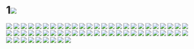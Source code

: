 # 1![](../img/9-10/00000001.jpg)
![](../img/9-10/00000002.jpg)
![](../img/9-10/00000003.jpg)
![](../img/9-10/00000004.jpg)
![](../img/9-10/00000005.jpg)
![](../img/9-10/00000006.jpg)
![](../img/9-10/00000007.jpg)
![](../img/9-10/00000008.jpg)
![](../img/9-10/00000009.jpg)
![](../img/9-10/00000010.jpg)
![](../img/9-10/00000011.jpg)
![](../img/9-10/00000012.jpg)
![](../img/9-10/00000013.jpg)
![](../img/9-10/00000014.jpg)
![](../img/9-10/00000015.jpg)
![](../img/9-10/00000016.jpg)
![](../img/9-10/00000017.jpg)
![](../img/9-10/00000018.jpg)
![](../img/9-10/00000019.jpg)
![](../img/9-10/00000020.jpg)
![](../img/9-10/00000021.jpg)
![](../img/9-10/00000022.jpg)
![](../img/9-10/00000023.jpg)
![](../img/9-10/00000024.jpg)
![](../img/9-10/00000025.jpg)
![](../img/9-10/00000026.jpg)
![](../img/9-10/00000027.jpg)
![](../img/9-10/00000028.jpg)
![](../img/9-10/00000029.jpg)
![](../img/9-10/00000030.jpg)
![](../img/9-10/00000031.jpg)
![](../img/9-10/00000032.jpg)
![](../img/9-10/00000033.jpg)
![](../img/9-10/00000034.jpg)
![](../img/9-10/00000035.jpg)
![](../img/9-10/00000036.jpg)
![](../img/9-10/00000037.jpg)
![](../img/9-10/00000038.jpg)
![](../img/9-10/00000039.jpg)
![](../img/9-10/00000040.jpg)
![](../img/9-10/00000041.jpg)
![](../img/9-10/00000042.jpg)
![](../img/9-10/00000043.jpg)
![](../img/9-10/00000044.jpg)
![](../img/9-10/00000045.jpg)
![](../img/9-10/00000046.jpg)
![](../img/9-10/00000047.jpg)
![](../img/9-10/00000048.jpg)
![](../img/9-10/00000049.jpg)
![](../img/9-10/00000050.jpg)
![](../img/9-10/00000051.jpg)
![](../img/9-10/00000052.jpg)
![](../img/9-10/00000053.jpg)
![](../img/9-10/00000054.jpg)
![](../img/9-10/00000055.jpg)
![](../img/9-10/00000056.jpg)
![](../img/9-10/00000057.jpg)
![](../img/9-10/00000058.jpg)
![](../img/9-10/00000059.jpg)
![](../img/9-10/00000060.jpg)
